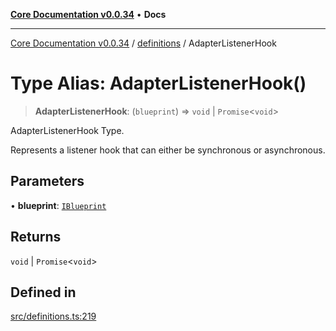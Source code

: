 [**Core Documentation v0.0.34**](../../README.md) • **Docs**

***

[Core Documentation v0.0.34](../../modules.md) / [definitions](../README.md) / AdapterListenerHook

# Type Alias: AdapterListenerHook()

> **AdapterListenerHook**: (`blueprint`) => `void` \| `Promise`\<`void`\>

AdapterListenerHook Type.

Represents a listener hook that can either be synchronous or asynchronous.

## Parameters

• **blueprint**: [`IBlueprint`](IBlueprint.md)

## Returns

`void` \| `Promise`\<`void`\>

## Defined in

[src/definitions.ts:219](https://github.com/stonemjs/core/blob/805ab978d87a028eb5ea9c9da928beb091ec1971/src/definitions.ts#L219)
